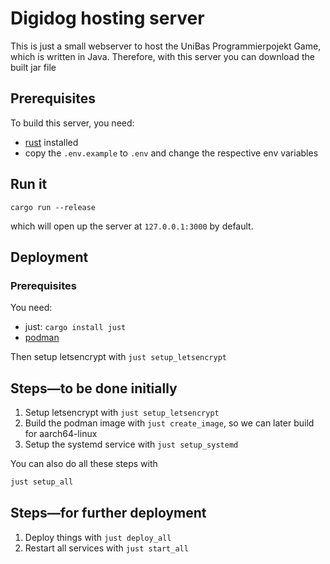 # Digidog hosting server

This is just a small webserver to host the UniBas Programmierpojekt Game,
which is written in Java. Therefore, with this server you can download the
built jar file

## Prerequisites

To build this server, you need:

- [rust](https://www.rust-lang.org/tools/install) installed
- copy the `.env.example` to `.env` and change the respective env variables 

## Run it

`cargo run --release`

which will open up the server at `127.0.0.1:3000` by default.

## Deployment

### Prerequisites

You need:
- just: `cargo install just`
- [podman](https://podman.io/) 

Then setup letsencrypt with `just setup_letsencrypt`

## Steps—to be done initially

1. Setup letsencrypt with `just setup_letsencrypt`
2. Build the podman image with `just create_image`, so we can later build for aarch64-linux
3. Setup the systemd service with `just setup_systemd` 

You can also do all these steps with

```sh
just setup_all
```

## Steps—for further deployment

1. Deploy things with `just deploy_all`
2. Restart all services with `just start_all`
